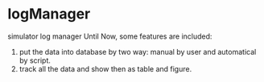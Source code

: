 # logManager
simulator log manager
Until Now, some features are included:
1) put the data into database by two way: manual by user and automatical by script.
2) track all the data and show then as table and figure.

